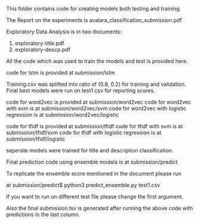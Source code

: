 This folder contains code for creating models both testing and training. 

The Report on the experiments is avalara_classification_submission.pdf

Exploratory Data Analysis is in two documents:
1. exploratory-title.pdf
2. exploratory-descp.pdf

All the code which was used to train the models and test is provided here.

code for lstm is provided at submission/lstm

Training.csv was splitted into ratio of (0.8, 0.2) for training and validation. 
Final best models were run on test1.csv for reporting scores.

code for word2vec is provided at submission/word2vec
     code for word2vec with svm is at submission/word2vec/svm
     code for word2vec with logistic regression is at submission/word2vec/logistic

code for tfidf is provided at submission/tfidf
     code for tfidf with svm is at submission/tfidf/svm
     code for tfidf with logistic regression is at submission/tfidf/logistic

seperate models were trained for title and description classification. 



Final prediction code using ensemble models is at submission/predict 

To replicate the ensemble score mentioned in the document please run

at submission/predict$  python3 predict_ensemble.py test1.csv 

If you want to run on different test file please change the first argument. 

Also the final submission.tsv is generated after running the above code with predictions in the last column. 
